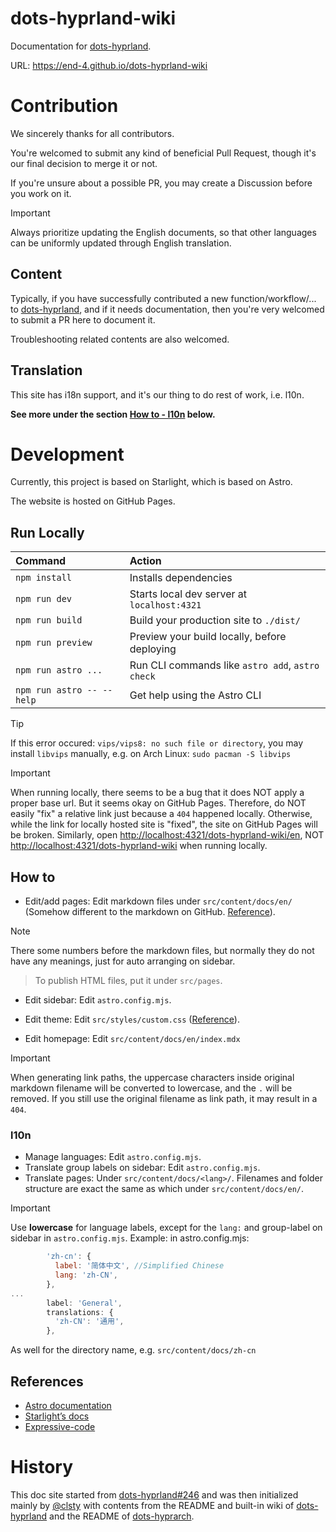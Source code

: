 # dots-hyprland-wiki

Documentation for [dots-hyprland](https://github.com/end-4/dots-hyprland).

URL: <https://end-4.github.io/dots-hyprland-wiki>

# Contribution
We sincerely thanks for all contributors.

You're welcomed to submit any kind of beneficial Pull Request, though it's our final decision to merge it or not.

If you're unsure about a possible PR, you may create a Discussion before you work on it.

> [!IMPORTANT]
> Always prioritize updating the English documents,
> so that other languages can be uniformly updated through English translation.

## Content
Typically, if you have successfully contributed a new function/workflow/... to [dots-hyprland](https://github.com/end-4/dots-hyprland),
and if it needs documentation, then you're very welcomed to submit a PR here to document it.

Troubleshooting related contents are also welcomed.

## Translation

This site has i18n support, and it's our thing to do rest of work, i.e. l10n.

**See more under the section [How to - l10n](#l10n) below.**

# Development

Currently, this project is based on Starlight, which is based on Astro.

The website is hosted on GitHub Pages.

## Run Locally

| Command                   | Action                                           |
| :------------------------ | :----------------------------------------------- |
| `npm install`             | Installs dependencies                            |
| `npm run dev`             | Starts local dev server at `localhost:4321`      |
| `npm run build`           | Build your production site to `./dist/`          |
| `npm run preview`         | Preview your build locally, before deploying     |
| `npm run astro ...`       | Run CLI commands like `astro add`, `astro check` |
| `npm run astro -- --help` | Get help using the Astro CLI                     |

> [!TIP]
> If this error occured: `vips/vips8: no such file or directory`, you may install `libvips` manually, e.g. on Arch Linux: `sudo pacman -S libvips`

> [!IMPORTANT]
> When running locally, there seems to be a bug that it does NOT apply a proper base url. But it seems okay on GitHub Pages.
> Therefore, do NOT easily "fix" a relative link just because a `404` happened locally. Otherwise, while the link for locally hosted site is "fixed", the site on GitHub Pages will be broken.
> Similarly, open <http://localhost:4321/dots-hyprland-wiki/en>, NOT <http://localhost:4321/dots-hyprland-wiki> when running locally.

## How to

- Edit/add pages: Edit markdown files under `src/content/docs/en/` (Somehow different to the markdown on GitHub. [Reference](https://starlight.astro.build/guides/authoring-content)).

> [!NOTE]
> There some numbers before the markdown files, but normally they do not have any meanings, just for auto arranging on sidebar.

> To publish HTML files, put it under `src/pages`.

- Edit sidebar: Edit `astro.config.mjs`.

- Edit theme: Edit `src/styles/custom.css` ([Reference](https://starlight.astro.build/guides/css-and-tailwind/)).

- Edit homepage: Edit `src/content/docs/en/index.mdx`

> [!IMPORTANT]
> When generating link paths, the uppercase characters inside original markdown filename will be converted to lowercase, and the `.` will be removed. If you still use the original filename as link path, it may result in a `404`.

### l10n

- Manage languages: Edit `astro.config.mjs`.
- Translate group labels on sidebar: Edit `astro.config.mjs`.
- Translate pages: Under `src/content/docs/<lang>/`. Filenames and folder structure are exact the same as which under `src/content/docs/en/`.

> [!IMPORTANT]
> Use **lowercase** for language labels, except for the `lang:` and group-label on sidebar in `astro.config.mjs`.
> Example: in astro.config.mjs:
> ```mjs
>         'zh-cn': {
>           label: '简体中文', //Simplified Chinese
>           lang: 'zh-CN',
>         },
> ...
>         label: 'General',
>         translations: {
>           'zh-CN': '通用',
>         },
> ```
> As well for the directory name, e.g. `src/content/docs/zh-cn`

## References

- [Astro documentation](https://docs.astro.build)
- [Starlight’s docs](https://starlight.astro.build/)
- [Expressive-code](https://expressive-code.com/)

# History
This doc site started from [dots-hyprland#246](https://github.com/end-4/dots-hyprland/issues/246) and was then initialized mainly by [@clsty](https://github.com/clsty) with contents from the README and built-in wiki of [dots-hyprland](https://github.com/end-4/dots-hyprland) and the README of [dots-hyprarch](https://github.com/clsty/dots-hyprarch).
